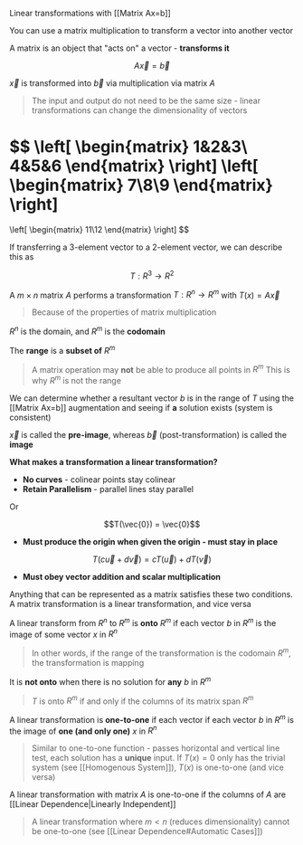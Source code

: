 Linear transformations with [[Matrix Ax=b]]

You can use a matrix multiplication to transform a vector into another vector

A matrix is an object that "acts on" a vector - **transforms it**

$$A\vec{x} = \vec{b}$$

$\vec{x}$ is transformed into $\vec{b}$  via multiplication via matrix $A$

> The input and output do not need to be the same size - linear transformations can change the dimensionality of vectors

$$
\left[
\begin{matrix}
1&2&3\\
4&5&6
\end{matrix}
\right]
\left[
\begin{matrix}
7\\8\\9
\end{matrix}
\right] 
= 
\left[
\begin{matrix}
11\\12
\end{matrix}
\right] 
$$

If transferring a 3-element vector to a 2-element vector, we can describe this as

$$T: R^3 \rightarrow R^2$$

A $m \times n$ matrix $A$ performs a transformation $T: R^n \rightarrow R^m$ with $T(x) = A\vec{x}$

> Because of the properties of matrix multiplication

$R^n$ is the domain, and $R^m$ is the **codomain**

The **range** is a **subset of** $R^m$

> A matrix operation may **not** be able to produce all points in $R^m$
> This is why $R^m$ is not the range

We can determine whether a resultant vector $b$ is in the range of $T$ using the [[Matrix Ax=b]] augmentation and seeing if **a** solution exists  (system is consistent)

$\vec{x}$ is called the **pre-image**, whereas $\vec{b}$ (post-transformation) is called the **image**

**What makes a transformation a linear transformation?**
- **No curves** - colinear points stay colinear
- **Retain Parallelism** - parallel lines stay parallel

Or

$$T(\vec{0}) = \vec{0}$$ 
- **Must produce the origin when given the origin - must stay in place**

 $$T(c\vec{u}  + d\vec{v}) = cT(\vec{u}) + dT(\vec{v})$$
- **Must obey vector addition and scalar multiplication**

Anything that can be represented as a matrix satisfies these two conditions. A matrix transformation is a linear transformation, and vice versa

A linear transform from $R^n$ to $R^m$ is **onto** $R^m$ if each vector $b$ in $R^m$ is the image of some vector $x$ in $R^n$

> In other words, if the range of the transformation is the codomain $R^m$, the transformation is mapping

It is **not onto** when there is no solution for **any** $b$ in $R^m$ 

> $T$ is onto $R^m$ if and only if the columns of its matrix span $R^m$

A linear transformation is **one-to-one** if each vector  if each vector $b$ in $R^m$ is the image of **one (and only one)** $x$ in $R^n$

> Similar to one-to-one function - passes horizontal and vertical line test, each solution has a **unique** input. 
> If $T(x) = 0$ only has the trivial system (see [[Homogenous System]]), $T(x)$ is one-to-one (and vice versa)

A linear transformation with matrix $A$ is one-to-one if the columns of $A$ are [[Linear Dependence|Linearly Independent]]

> A linear transformation where $m < n$ (reduces dimensionality) cannot be one-to-one (see [[Linear Dependence#Automatic Cases]])